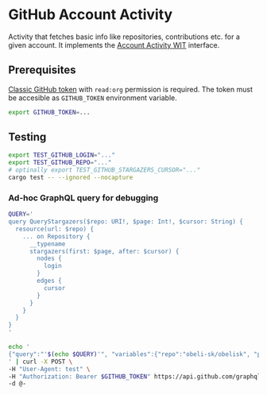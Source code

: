 # GitHub Account Activity

Activity that fetches basic info like repositories, contributions etc. for a given account.
It implements the [Account Activity WIT](../interface/account.wit) interface.

## Prerequisites
[Classic GitHub token](https://github.com/settings/tokens/) with `read:org` permission is required.
The token must be accesible as `GITHUB_TOKEN` environment variable.
```sh
export GITHUB_TOKEN=...
```

## Testing

```sh
export TEST_GITHUB_LOGIN="..."
export TEST_GITHUB_REPO="..."
# optinally export TEST_GITHUB_STARGAZERS_CURSOR="..."
cargo test -- --ignored --nocapture
```


### Ad-hoc GraphQL query for debugging
```sh
QUERY='
query QueryStargazers($repo: URI!, $page: Int!, $cursor: String) {
  resource(url: $repo) {
    ... on Repository {
      __typename
      stargazers(first: $page, after: $cursor) {
        nodes {
          login
        }
        edges {
          cursor
        }
      }
    }
  }
}
'

echo '
{"query":"'$(echo $QUERY)'", "variables":{"repo":"obeli-sk/obelisk", "page":2}}
' | curl -X POST \
-H "User-Agent: test" \
-H "Authorization: Bearer $GITHUB_TOKEN" https://api.github.com/graphql \
-d @-

```
